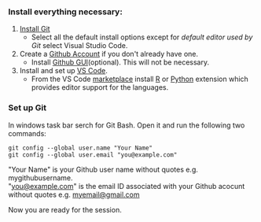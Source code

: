 ### Install everything necessary:

1. [Install Git](https://git-scm.com/downloads)
    - Select all the default install options except for *default editor used by Git* select Visual Studio Code.
2. Create a [Github Account](https://docs.github.com/en/get-started/start-your-journey/creating-an-account-on-github) if you don't already have one.
    - Install [Github GUI](https://github.com/apps/desktop)(optional). This will not be necessary.
3. Install and set up [VS Code](https://code.visualstudio.com/docs/setup/setup-overview).
    - From the VS Code [marketplace](https://marketplace.visualstudio.com/vscode) install [R](https://marketplace.visualstudio.com/items?itemName=REditorSupport.r) or [Python](https://marketplace.visualstudio.com/items?itemName=ms-python.python) extension which provides editor support for the languages.

### Set up Git
In windows task bar serch for Git Bash. Open it and run the following two commands:

    git config --global user.name "Your Name"
    git config --global user.email "you@example.com"

"Your Name" is your Github user name without quotes e.g. mygithubusername.     
"you@example.com" is the email ID associated with your Github acocunt without quotes e.g. myemail@gmail.com

Now you are ready for the session.

